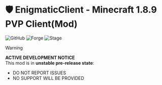 # 🛡️ EnigmaticClient - Minecraft 1.8.9 PVP Client(Mod)

![GitHub](https://img.shields.io/badge/Minecraft-1.8.9-brightgreen)
![Forge](https://img.shields.io/badge/Forge-11.15.1.2318-orange)
![Stage](https://img.shields.io/badge/Stage-Experimental-red)

> [!WARNING]  
> **ACTIVE DEVELOPMENT NOTICE**  
> This mod is in **unstable pre-release state**:
> - DO NOT REPORT ISSUES
> - NO SUPPORT WILL BE PROVIDED
